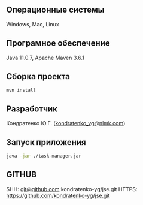 ## Операционные системы
Windows, Mac, Linux

## Програмное обеспечение
Java 11.0.7, Apache Maven 3.6.1

## Сборка проекта
```bash
mvn install
```

## Разработчик
Кондратенко Ю.Г. (kondratenko_yg@nlmk.com)

## Запуск приложения
```bash
java -jar ./task-manager.jar
```
## GITHUB
SHH: git@github.com:kondratenko-yg/jse.git
HTTPS: https://github.com/kondratenko-yg/jse.git